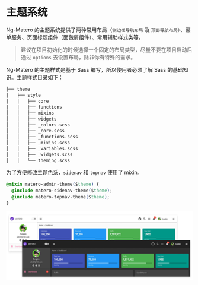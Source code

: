# 主题系统

Ng-Matero 的主题系统提供了两种常用布局（`侧边栏导航布局` 及 `顶部导航布局`）、菜单服务、页面标题组件（面包屑组件）、常用辅助样式类等。

> 建议在项目初始化的时候选择一个固定的布局类型，尽量不要在项目启动后通过 `options` 去设置布局，除非你有特殊的需求。

Ng-Matero 的主题样式是基于 Sass 编写，所以使用者必须了解 Sass 的基础知识。主题样式目录如下：

```
├── theme                               
│   ├── style                           
│   │   ├── core   
│   │   ├── functions   
│   │   ├── mixins
│   │   ├── widgets
│   │   ├── _colors.scss
│   │   ├── _core.scss
│   │   ├── _functions.scss
│   │   ├── _mixins.scss
│   │   ├── _variables.scss
│   │   ├── _widgets.scss
│   │   └── theming.scss
```

为了方便修改主题色系，`sidenav` 和 `topnav` 使用了 mixin。

```css
@mixin matero-admin-theme($theme) {
  @include matero-sidenav-theme($theme);
  @include matero-topnav-theme($theme);
}
```

![](../.gitbook/assets/theme.jpg)

